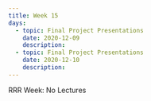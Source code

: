 ```yaml
---
title: Week 15
days:
  - topic: Final Project Presentations
    date: 2020-12-09
    description:
  - topic: Final Project Presentations
    date: 2020-12-10
    description: 
---
```

RRR Week: No Lectures
